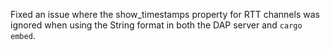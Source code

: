 Fixed an issue where the show_timestamps property for RTT channels was ignored when using the String format in both the DAP server and `cargo embed`.